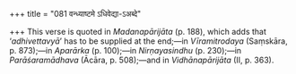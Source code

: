 +++
title = "081 वन्ध्याष्टमे ऽधिवेद्या-ऽअब्दे"

+++
This verse is quoted in *Madanapārijāta* (p. 188), which adds that
‘*adhivettavyā*’ has to be supplied at the end;—in *Vīramitrodaya*
(Saṃskāra, p. 873);—in *Aparārka* (p. 100);—in *Nirṇayasindhu* (p.
230);—in *Parāśaramādhava* (Ācāra, p. 508);—and in *Vidhānapārijāta*
(II, p. 363).


